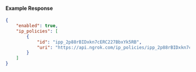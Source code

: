<!-- Code generated for API Clients. DO NOT EDIT. -->

#### Example Response

```json
{
	"enabled": true,
	"ip_policies": [
		{
			"id": "ipp_2p88rBIDxkn7cERC227BbxYk5RB",
			"uri": "https://api.ngrok.com/ip_policies/ipp_2p88rBIDxkn7cERC227BbxYk5RB"
		}
	]
}
```
